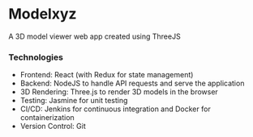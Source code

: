 # Modelxyz
A 3D model viewer web app created using ThreeJS

### Technologies
- Frontend: React (with Redux for state management)
- Backend: NodeJS to handle API requests and serve the application
- 3D Rendering: Three.js to render 3D models in the browser
- Testing: Jasmine for unit testing
- CI/CD: Jenkins for continuous integration and Docker for containerization
- Version Control: Git
